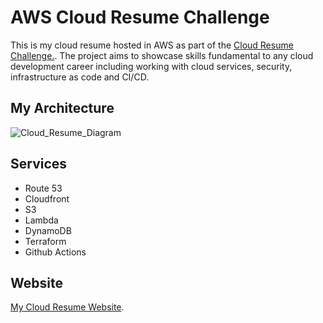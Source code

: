 # AWS Cloud Resume Challenge

This is my cloud resume hosted in AWS as part of the [Cloud Resume Challenge.](https://cloudresumechallenge.dev/ "Cloud Resume Challenge homepage"). The project aims to showcase skills fundamental to any 
cloud development career including working with cloud services, security, infrastructure as code and CI/CD.

## My Architecture
![Cloud_Resume_Diagram](https://github.com/Devardo/cloud-resume/assets/44452354/e325b569-e40d-4ece-9ed2-3c1197c0c354)

## Services
* Route 53
* Cloudfront
* S3
* Lambda
* DynamoDB
* Terraform
* Github Actions

## Website
 [My Cloud Resume Website](https://resume.devardostubbs.com "My Resume").
